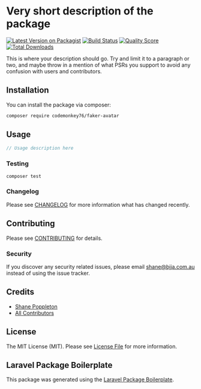 # Very short description of the package

[![Latest Version on Packagist](https://img.shields.io/packagist/v/codemonkey76/faker-avatar.svg?style=flat-square)](https://packagist.org/packages/codemonkey76/faker-avatar)
[![Build Status](https://img.shields.io/travis/codemonkey76/faker-avatar/master.svg?style=flat-square)](https://travis-ci.org/codemonkey76/faker-avatar)
[![Quality Score](https://img.shields.io/scrutinizer/g/codemonkey76/faker-avatar.svg?style=flat-square)](https://scrutinizer-ci.com/g/codemonkey76/faker-avatar)
[![Total Downloads](https://img.shields.io/packagist/dt/codemonkey76/faker-avatar.svg?style=flat-square)](https://packagist.org/packages/codemonkey76/faker-avatar)

This is where your description should go. Try and limit it to a paragraph or two, and maybe throw in a mention of what PSRs you support to avoid any confusion with users and contributors.

## Installation

You can install the package via composer:

```bash
composer require codemonkey76/faker-avatar
```

## Usage

``` php
// Usage description here
```

### Testing

``` bash
composer test
```

### Changelog

Please see [CHANGELOG](CHANGELOG.md) for more information what has changed recently.

## Contributing

Please see [CONTRIBUTING](CONTRIBUTING.md) for details.

### Security

If you discover any security related issues, please email shane@bjja.com.au instead of using the issue tracker.

## Credits

- [Shane Poppleton](https://github.com/codemonkey76)
- [All Contributors](../../contributors)

## License

The MIT License (MIT). Please see [License File](LICENSE.md) for more information.

## Laravel Package Boilerplate

This package was generated using the [Laravel Package Boilerplate](https://laravelpackageboilerplate.com).
